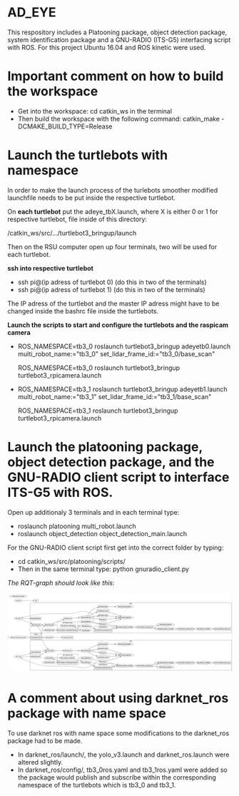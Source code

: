 # AD_EYE
This respository includes a Platooning package, object detection package, system identification package and a GNU-RADIO (ITS-G5) interfacing script with ROS. For this project Ubuntu 16.04 and ROS kinetic were used.

# Important comment on how to build the workspace

* Get into the workspace: cd catkin_ws in the terminal
* Then build the workspace with the following command: catkin_make -DCMAKE_BUILD_TYPE=Release

# Launch the turtlebots with namespace

In order to make the launch process of the turlebots smoother modified launchfile needs to be 
put inside the respective turtlebot.

On **each turtlebot** put the adeye_tbX.launch, where X is either 0 or 1 for respective turtlebot, file inside of this directory:

/catkin_ws/src/.../turtlebot3_bringup/launch

Then on the RSU computer open up four terminals, two will be used for each turtlebot.

**ssh into respective turtlebot**

* ssh pi@(ip adress of turtlebot 0) (do this in two of the terminals)
* ssh pi@(ip adress of turtlebot 1) (do this in two of the terminals)

The IP adress of the turtlebot and the master IP adress might have to be changed inside
the bashrc file inside the turtlebots.

**Launch the scripts to start and configure the turtlebots and the raspicam camera**

* ROS_NAMESPACE=tb3_0 roslaunch turtlebot3_bringup adeyetb0.launch multi_robot_name:="tb3_0" set_lidar_frame_id:="tb3_0/base_scan"

  ROS_NAMESPACE=tb3_0 roslaunch turtlebot3_bringup turtlebot3_rpicamera.launch

* ROS_NAMESPACE=tb3_1 roslaunch turtlebot3_bringup adeyetb1.launch multi_robot_name:="tb3_1" set_lidar_frame_id:="tb3_1/base_scan"

  ROS_NAMESPACE=tb3_1 roslaunch turtlebot3_bringup turtlebot3_rpicamera.launch


# Launch the platooning package, object detection package, and the GNU-RADIO client script to interface ITS-G5 with ROS.

Open up additionaly 3 terminals and in each terminal type:

* roslaunch platooning multi_robot.launch
* roslaunch object_detection object_detection_main.launch

For the GNU-RADIO client script first get into the correct folder by typing:
* cd catkin_ws/src/platooning/scripts/
* Then in the same terminal type: python gnuradio_client.py

*The RQT-graph should look like this:*

![RQT](https://github.com/Alwaki/AD_EYE/blob/main/rqt.png)

# A comment about using darknet_ros package with name space

To use darknet ros with name space some modifications to the darknet_ros package had to be made.

* In darknet_ros/launch/, the yolo_v3.launch and darknet_ros.launch were altered slightly.
* In darknet_ros/config/, tb3_0ros.yaml and tb3_1ros.yaml were added so the package would publish
and subscribe within the corresponding namespace of the turtlebots which is tb3_0 and tb3_1.


